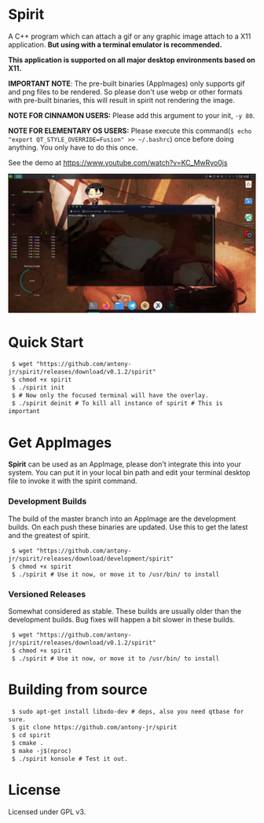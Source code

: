 # Spirit

A C++ program which can attach a gif or any graphic image attach to a X11 application.
**But using with a terminal emulator is recommended.**

**This application is supported on all major desktop environments based on X11.**

**IMPORTANT NOTE**: The pre-built binaries (AppImages) only supports gif and png files to be rendered. So please don't
use webp or other formats with pre-built binaries, this will result in spirit not rendering the image.


**NOTE FOR CINNAMON USERS:** Please add this argument to your init, ``` -y 80 ```.


**NOTE FOR ELEMENTARY OS USERS:** Please execute this command(```$ echo "export QT_STYLE_OVERRIDE=Fusion" >> ~/.bashrc```) once before doing anything. You only have to do this once.



See the demo at https://www.youtube.com/watch?v=KC_MwRyo0js


![Preview of Spirited Konsole](.github/preview.gif)


# Quick Start

```
 $ wget "https://github.com/antony-jr/spirit/releases/download/v0.1.2/spirit" 
 $ chmod +x spirit
 $ ./spirit init 
 $ # Now only the focused terminal will have the overlay.
 $ ./spirit deinit # To kill all instance of spirit # This is important
```

# Get AppImages 

**Spirit** can be used as an AppImage, please don't integrate this into your system. You can put it in your local bin 
path and edit your terminal desktop file to invoke it with the spirit command.

### Development Builds

The build of the master branch into an AppImage are the development builds. On each push these binaries are updated.
Use this to get the latest and the greatest of spirit.


```
 $ wget "https://github.com/antony-jr/spirit/releases/download/development/spirit"
 $ chmod +x spirit
 $ ./spirit # Use it now, or move it to /usr/bin/ to install
```

### Versioned Releases

Somewhat considered as stable. These builds are usually older than the development builds. Bug fixes will happen a bit slower in these builds.


```
 $ wget "https://github.com/antony-jr/spirit/releases/download/v0.1.2/spirit"
 $ chmod +x spirit
 $ ./spirit # Use it now, or move it to /usr/bin/ to install
```


# Building from source

```
 $ sudo apt-get install libxdo-dev # deps, also you need qtbase for sure.
 $ git clone https://github.com/antony-jr/spirit 
 $ cd spirit
 $ cmake .
 $ make -j$(nproc)
 $ ./spirit konsole # Test it out.
```

# License

Licensed under GPL v3.
